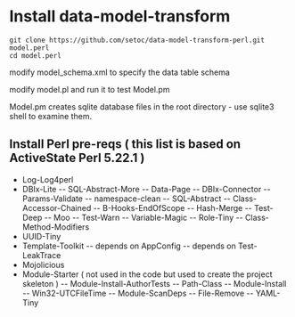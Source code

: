 # Install data-model-transform
```
git clone https://github.com/setoc/data-model-transform-perl.git model.perl
cd model.perl
```
modify model_schema.xml to specify the data table schema

modify model.pl and run it to test Model.pm

Model.pm creates sqlite database files in the root directory - use sqlite3 shell to examine them.


## Install Perl pre-reqs ( this list is based on ActiveState Perl 5.22.1 )
- Log-Log4perl
- DBIx-Lite
-- SQL-Abstract-More
-- Data-Page
-- DBIx-Connector
-- Params-Validate
-- namespace-clean
-- SQL-Abstract
-- Class-Accessor-Chained
-- B-Hooks-EndOfScope
-- Hash-Merge
-- Test-Deep
-- Moo
-- Test-Warn
-- Variable-Magic
-- Role-Tiny
-- Class-Method-Modifiers
- UUID-Tiny
- Template-Toolkit
-- depends on AppConfig
-- depends on Test-LeakTrace
- Mojolicious
- Module-Starter ( not used in the code but used to create the project skeleton )
-- Module-Install-AuthorTests
-- Path-Class
-- Module-Install
-- Win32-UTCFileTime
-- Module-ScanDeps
-- File-Remove
-- YAML-Tiny
